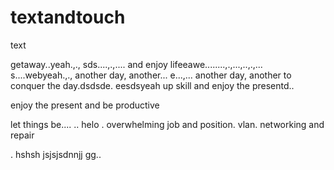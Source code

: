 # textandtouch
text

getaway..yeah.,.,
sds....,.,....
and enjoy lifeeawe........,.,...,..,.,...
s....webyeah.,.,
another day, another...
e...,...
another day, another to conquer the day.dsdsde.
eesdsyeah
up skill and enjoy the presentd..

enjoy the present and be productive 

let things be....
..
helo
. overwhelming job and position. vlan. networking and repair

.
hshsh
jsjsjsdnnjj
gg..
